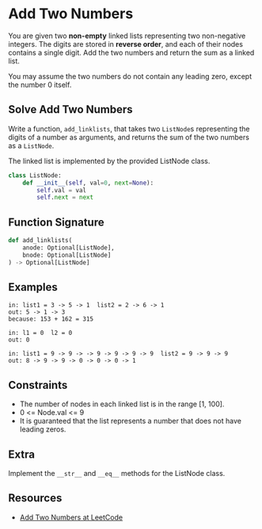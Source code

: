 # Add Two Numbers

You are given two **non-empty** linked lists representing two non-negative integers. The
digits are stored in **reverse order**, and each of their nodes contains a single digit.
Add the two numbers and return the sum as a linked list.

You may assume the two numbers do not contain any leading zero, except the number 0
itself.

## Solve Add Two Numbers

Write a function, `add_linklists`, that takes two `ListNode`s representing the digits
of a number as arguments, and returns the sum of the two numbers as a `ListNode`.

The linked list is implemented by the provided ListNode class.

```python
class ListNode:
    def __init__(self, val=0, next=None):
        self.val = val
        self.next = next
```

## Function Signature

```python
def add_linklists(
    anode: Optional[ListNode],
    bnode: Optional[ListNode]
) -> Optional[ListNode]
```

## Examples

```text
in: list1 = 3 -> 5 -> 1  list2 = 2 -> 6 -> 1
out: 5 -> 1 -> 3
because: 153 + 162 = 315

in: l1 = 0  l2 = 0
out: 0

in: list1 = 9 -> 9 -> -> 9 -> 9 -> 9 -> 9  list2 = 9 -> 9 -> 9
out: 8 -> 9 -> 9 -> 0 -> 0 -> 0 -> 1
```

## Constraints

- The number of nodes in each linked list is in the range [1, 100].
- 0 <= Node.val <= 9
- It is guaranteed that the list represents a number that does not have leading zeros.

## Extra

Implement the `__str__` and `__eq__` methods for the ListNode class.

## Resources

- [Add Two Numbers at LeetCode][0]

[0]: https://leetcode.com/problems/add-two-numbers
